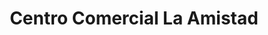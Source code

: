 ---
title: "Centro Comercial La Amistad"
url: /palma-soriano/centro-comercial-la-amistad/
shop: supermercado
---